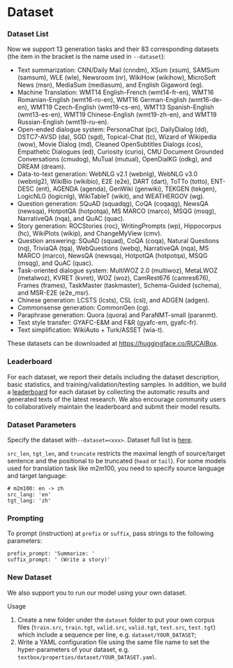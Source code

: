 # Dataset

### Dataset List

Now we support 13 generation tasks and their 83 corresponding datasets (the item in the bracket is the name used in `--dataset`):

- Text summarization: CNN/Daily Mail (cnndm), XSum (xsum), SAMSum (samsum), WLE (wle), Newsroom (nr), WikiHow (wikihow), MicroSoft News (msn), MediaSum (mediasum), and English Gigaword (eg).
- Machine Translation: WMT14 English-French (wmt14-fr-en), WMT16 Romanian-English (wmt16-ro-en), WMT16 German-English (wmt16-de-en), WMT19 Czech-English (wmt19-cs-en), WMT13 Spanish-English (wmt13-es-en), WMT19 Chinese-English (wmt19-zh-en), and WMT19 Russian-English (wmt19-ru-en).
- Open-ended dialogue system: PersonaChat (pc), DailyDialog (dd), DSTC7-AVSD (da), SGD (sgd), Topical-Chat (tc), Wizard of Wikipedia (wow), Movie Dialog (md), Cleaned OpenSubtitles Dialogs (cos), Empathetic Dialogues (ed), Curiosity (curio), CMU Document Grounded Conversations (cmudog), MuTual (mutual), OpenDialKG (odkg), and DREAM (dream).
- Data-to-text generation: WebNLG v2.1 (webnlg), WebNLG v3.0 (webnlg2), WikiBio (wikibio), E2E (e2e), DART (dart), ToTTo (totto), ENT-DESC (ent), AGENDA (agenda), GenWiki (genwiki), TEKGEN (tekgen), LogicNLG (logicnlg), WikiTableT (wikit), and WEATHERGOV (wg).
- Question generation: SQuAD (squadqg), CoQA (coqaqg), NewsQA (newsqa), HotpotQA (hotpotqa), MS MARCO (marco), MSQG (msqg), NarrativeQA (nqa), and QuAC (quac).
- Story generation: ROCStories (roc), WritingPrompts (wp), Hippocorpus (hc), WikiPlots (wikip), and ChangeMyView (cmv).
- Question answering: SQuAD (squad), CoQA (coqa), Natural Questions (nq), TriviaQA (tqa), WebQuestions (webq), NarrativeQA (nqa), MS MARCO (marco), NewsQA (newsqa), HotpotQA (hotpotqa), MSQG (msqg), and QuAC (quac).
- Task-oriented dialogue system: MultiWOZ 2.0 (multiwoz), MetaLWOZ (metalwoz), KVRET (kvret), WOZ (woz), CamRest676 (camres676), Frames (frames), TaskMaster (taskmaster), Schema-Guided (schema), and MSR-E2E (e2e_msr).
- Chinese generation: LCSTS (lcsts), CSL (csl), and ADGEN (adgen).
- Commonsense generation: CommonGen (cg).
- Paraphrase generation: Quora (quora) and ParaNMT-small (paranmt).
- Text style transfer: GYAFC-E&M and F&R (gyafc-em, gyafc-fr).
- Text simplification: WikiAuto + Turk/ASSET (wia-t).

These datasets can be downloaded at https://huggingface.co/RUCAIBox.

### Leaderboard

For each dataset, we report their details including the dataset description, basic statistics, and training/validation/testing samples. In addition, we build a [leaderboard](https://github.com/RUCAIBox/TextBox/tree/2.0.0/Leaderboard) for each dataset by collecting the automatic results and generated texts of the latest research. We also encourage community users to collaboratively maintain the leaderboard and submit their model results.

### Dataset Parameters

Specify the dataset with`--dataset=<xxx>`. Dataset full list is [here](###Dataset-list).

`src_len`, `tgt_len`, and `truncate` restricts the maximal length of source/target sentence and the positional to be truncated (`head` or `tail`). For some models used for translation task like m2m100, you need to specify source language and target language:

```
# m2m100: en -> zh
src_lang: 'en'
tgt_lang: 'zh'
```

### Prompting

To prompt (instruction) at `prefix` or `suffix`, pass strings to the following parameters:

```
prefix_prompt: 'Summarize: '
suffix_prompt: ' (Write a story)'
```

### New Dataset 

We also support you to run our model using your own dataset. 

Usage

1. Create a new folder under the `dataset` folder to put your own corpus files (`train.src`, `train.tgt`, `valid.src`, `valid.tgt`, `test.src`, `test.tgt`) which include a sequence per line, e.g. `dataset/YOUR_DATASET`;
2. Write a YAML configuration file using the same file name to set the hyper-parameters of your dataset, e.g. `textbox/properties/dataset/YOUR_DATASET.yaml`.
